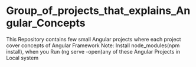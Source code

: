 # Group_of_projects_that_explains_Angular_Concepts
This Repository contains few small Angular projects where each project cover concepts of Angular Framework
Note: Install node_modules(npm install), when you Run (ng serve -open)any of these Angular Projects in Local system
